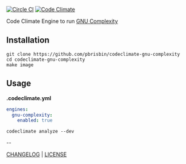 [![Circle CI](https://circleci.com/gh/pbrisbin/codeclimate-gnu-complexity.svg?style=svg)](https://circleci.com/gh/pbrisbin/codeclimate-gnu-complexity) [![Code Climate](https://codeclimate.com/github/pbrisbin/codeclimate-gnu-complexity/badges/gpa.svg)](https://codeclimate.com/github/pbrisbin/codeclimate-gnu-complexity)

Code Climate Engine to run [GNU Complexity][]

[GNU Complexity]: https://www.gnu.org/software/complexity/manual/complexity.html

## Installation

```
git clone https://github.com/pbrisbin/codeclimate-gnu-complexity
cd codeclimate-gnu-complexity
make image
```

## Usage

**.codeclimate.yml**

```yml
engines:
  gnu-complexity:
    enabled: true
```

```
codeclimate analyze --dev
```

--

[CHANGELOG](./CHANGELOG.md) | [LICENSE](./LICENSE)
